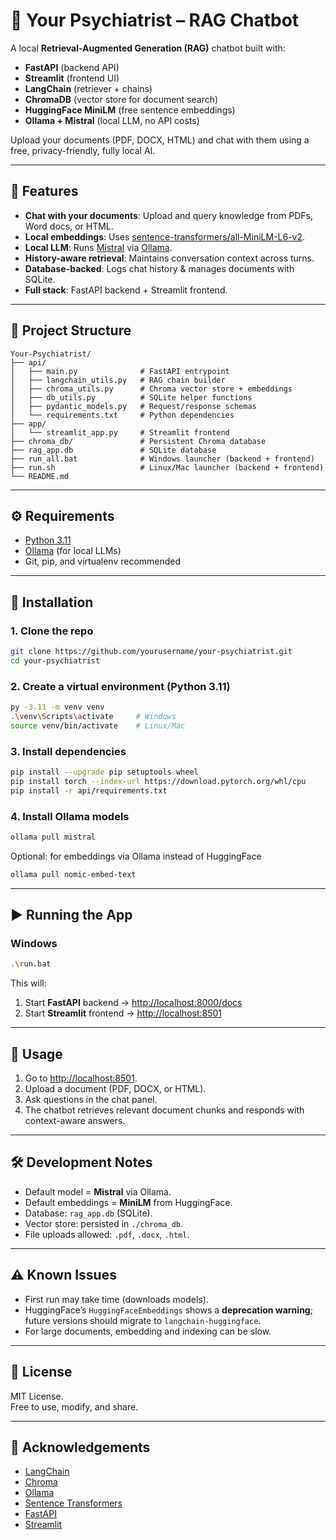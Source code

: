 # 🧠 Your Psychiatrist – RAG Chatbot

A local **Retrieval-Augmented Generation (RAG)** chatbot built with:

- **FastAPI** (backend API)
- **Streamlit** (frontend UI)
- **LangChain** (retriever + chains)
- **ChromaDB** (vector store for document search)
- **HuggingFace MiniLM** (free sentence embeddings)
- **Ollama + Mistral** (local LLM, no API costs)

Upload your documents (PDF, DOCX, HTML) and chat with them using a free, privacy-friendly, fully local AI.

---

## 🚀 Features

- **Chat with your documents**: Upload and query knowledge from PDFs, Word docs, or HTML.
- **Local embeddings**: Uses [sentence-transformers/all-MiniLM-L6-v2](https://huggingface.co/sentence-transformers/all-MiniLM-L6-v2).
- **Local LLM**: Runs [Mistral](https://ollama.com/library/mistral) via [Ollama](https://ollama.com/).
- **History-aware retrieval**: Maintains conversation context across turns.
- **Database-backed**: Logs chat history & manages documents with SQLite.
- **Full stack**: FastAPI backend + Streamlit frontend.

---

## 📂 Project Structure

```
Your-Psychiatrist/
├── api/
│   ├── main.py              # FastAPI entrypoint
│   ├── langchain_utils.py   # RAG chain builder
│   ├── chroma_utils.py      # Chroma vector store + embeddings
│   ├── db_utils.py          # SQLite helper functions
│   ├── pydantic_models.py   # Request/response schemas
│   └── requirements.txt     # Python dependencies
├── app/
│   └── streamlit_app.py     # Streamlit frontend
├── chroma_db/               # Persistent Chroma database
├── rag_app.db               # SQLite database
├── run_all.bat              # Windows launcher (backend + frontend)
├── run.sh                   # Linux/Mac launcher (backend + frontend)
└── README.md
```

---

## ⚙️ Requirements

- [Python 3.11](https://www.python.org/downloads/release/python-3119/)  
- [Ollama](https://ollama.com/download) (for local LLMs)  
- Git, pip, and virtualenv recommended

---

## 🔧 Installation

### 1. Clone the repo
```bash
git clone https://github.com/yourusername/your-psychiatrist.git
cd your-psychiatrist
```

### 2. Create a virtual environment (Python 3.11)
```bash
py -3.11 -m venv venv
.\venv\Scripts\activate     # Windows
source venv/bin/activate    # Linux/Mac
```

### 3. Install dependencies
```bash
pip install --upgrade pip setuptools wheel
pip install torch --index-url https://download.pytorch.org/whl/cpu
pip install -r api/requirements.txt
```

### 4. Install Ollama models
```bash
ollama pull mistral
```

Optional: for embeddings via Ollama instead of HuggingFace
```bash
ollama pull nomic-embed-text
```

---

## ▶️ Running the App

### Windows
```bash
.\run.bat
```

This will:
1. Start **FastAPI** backend → [http://localhost:8000/docs](http://localhost:8000/docs)  
2. Start **Streamlit** frontend → [http://localhost:8501](http://localhost:8501)

---

## 📖 Usage

1. Go to [http://localhost:8501](http://localhost:8501).  
2. Upload a document (PDF, DOCX, or HTML).  
3. Ask questions in the chat panel.  
4. The chatbot retrieves relevant document chunks and responds with context-aware answers.  

---

## 🛠️ Development Notes

- Default model = **Mistral** via Ollama.  
- Default embeddings = **MiniLM** from HuggingFace.  
- Database: `rag_app.db` (SQLite).  
- Vector store: persisted in `./chroma_db`.  
- File uploads allowed: `.pdf`, `.docx`, `.html`.  

---

## ⚠️ Known Issues

- First run may take time (downloads models).  
- HuggingFace’s `HuggingFaceEmbeddings` shows a **deprecation warning**; future versions should migrate to `langchain-huggingface`.  
- For large documents, embedding and indexing can be slow.  

---

## 📜 License

MIT License.  
Free to use, modify, and share.

---

## 🙏 Acknowledgements

- [LangChain](https://www.langchain.com/)  
- [Chroma](https://www.trychroma.com/)  
- [Ollama](https://ollama.com/)  
- [Sentence Transformers](https://www.sbert.net/)  
- [FastAPI](https://fastapi.tiangolo.com/)  
- [Streamlit](https://streamlit.io/)  
